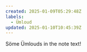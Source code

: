 ```yaml
---
created: 2025-01-09T05:29:48Z
labels:
  - Ümloud
updated: 2025-01-10T10:45:39Z
---
```

Söme Ümlouds in the note text!